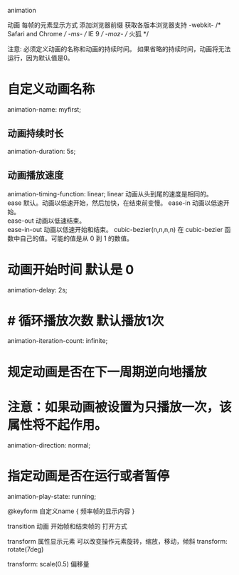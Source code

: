 animation

动画 每帧的元素显示方式
添加浏览器前缀 获取各版本浏览器支持 
-webkit-    /* Safari and Chrome */
-ms-   /* IE 9 */
-moz-   /*  火狐  */

注意: 必须定义动画的名称和动画的持续时间。
如果省略的持续时间，动画将无法运行，因为默认值是0。

# 自定义动画名称
animation-name: myfirst;

## 动画持续时长
animation-duration: 5s;

## 动画播放速度
animation-timing-function: linear;
linear	动画从头到尾的速度是相同的。	
ease	默认。动画以低速开始，然后加快，在结束前变慢。	
ease-in	动画以低速开始。	
ease-out	动画以低速结束。	
ease-in-out	动画以低速开始和结束。	
cubic-bezier(n,n,n,n)	在 cubic-bezier 函数中自己的值。可能的值是从 0 到 1 的数值。

# 动画开始时间  默认是 0
animation-delay: 2s;

# # 循环播放次数  默认播放1次
animation-iteration-count: infinite;

# 规定动画是否在下一周期逆向地播放
# 注意：如果动画被设置为只播放一次，该属性将不起作用。
animation-direction: normal;

# 指定动画是否在运行或者暂停
animation-play-state: running;

@keyform 自定义name {
    频率帧的显示内容
}

transition
动画 开始帧和结束帧的 打开方式

transform
属性显示元素 可以改变操作元素旋转，缩放，移动，倾斜
transform: rotate(7deg)

transform: scale(0.5) 偏移量




